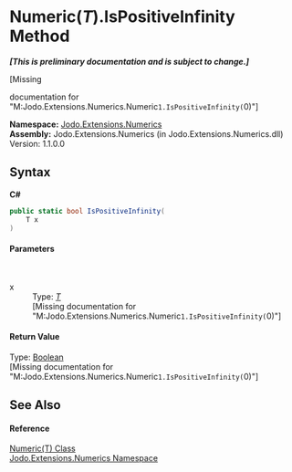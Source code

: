 # Numeric(*T*).IsPositiveInfinity Method 
 _**\[This is preliminary documentation and is subject to change.\]**_

\[Missing <summary> documentation for "M:Jodo.Extensions.Numerics.Numeric`1.IsPositiveInfinity(`0)"\]

**Namespace:**&nbsp;<a href="N_Jodo_Extensions_Numerics">Jodo.Extensions.Numerics</a><br />**Assembly:**&nbsp;Jodo.Extensions.Numerics (in Jodo.Extensions.Numerics.dll) Version: 1.1.0.0

## Syntax

**C#**<br />
``` C#
public static bool IsPositiveInfinity(
	T x
)
```


#### Parameters
&nbsp;<dl><dt>x</dt><dd>Type: <a href="T_Jodo_Extensions_Numerics_Numeric_1">*T*</a><br />\[Missing <param name="x"/> documentation for "M:Jodo.Extensions.Numerics.Numeric`1.IsPositiveInfinity(`0)"\]</dd></dl>

#### Return Value
Type: <a href="https://docs.microsoft.com/dotnet/api/system.boolean" target="_blank" rel="noopener noreferrer">Boolean</a><br />\[Missing <returns> documentation for "M:Jodo.Extensions.Numerics.Numeric`1.IsPositiveInfinity(`0)"\]

## See Also


#### Reference
<a href="T_Jodo_Extensions_Numerics_Numeric_1">Numeric(T) Class</a><br /><a href="N_Jodo_Extensions_Numerics">Jodo.Extensions.Numerics Namespace</a><br />